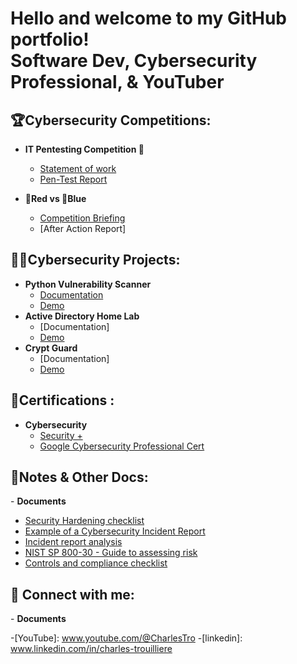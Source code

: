 <h1> Hello and welcome to my GitHub portfolio! <br/> Software Dev, Cybersecurity Professional</a>,  & YouTuber</a></h1>
<h2>🏆Cybersecurity Competitions:</h2>

  - <b>IT Pentesting Competition 🥇</b>
    - [Statement of work](https://drive.google.com/file/d/1wlhgTKDqxmzperwXOMyMC2abnPVmKEX1/view?usp=sharing)
    - [Pen-Test Report](https://drive.google.com/file/d/1P6UuhPc9q3aZHi87b6QuyVfdYIxx73MF/view?usp=sharing)
      
  - <b>🔴Red vs 🔵Blue</b>
    - [Competition Briefing](https://drive.google.com/file/d/1R2ZKVIgZR7MPfPKd0rRsxTUhQ9c81BDV/view?usp=sharing)
    - [After Action Report]
<h2>👨‍💻Cybersecurity Projects:</h2>

- <b>Python Vulnerability Scanner</b>
  - [Documentation](https://drive.google.com/file/d/10dZ7Vdxyo46c6tqKcNEfaVOlcjkvaU-6/view?usp=sharing)
  - [Demo](www.youtube.com/@CharlesTro)
- <b>Active Directory Home Lab</b>
  - [Documentation]
  - [Demo](www.youtube.com/@CharlesTro)
- <b>Crypt Guard</b>
  - [Documentation]
  - [Demo](www.youtube.com/@CharlesTro)

<h2>📜Certifications :</h2>

- <b>Cybersecurity</b>
  - [Security +](https://drive.google.com/file/d/1LGnPglovIcCjiwyC3cAIbYVPZurPOm7h/view?usp=sharing)
  - [Google Cybersecurity Professional Cert](https://drive.google.com/file/d/12s-n7PSXN-BByVC1e6F-S-__-ZB5FPPF/view?usp=sharing)

<h2>📒Notes & Other Docs:</h2>
- <b>Documents</b>

  - [Security Hardening checklist](https://drive.google.com/file/d/133gBOeGOcYdkAXYoaZOt36Mh9Zl_CW3k/view?usp=sharing)
  - [Example of a Cybersecurity Incident Report](https://drive.google.com/file/d/1M0frR30BJURdLOpWwvfAX-X9YHu_I9kc/view?usp=sharing)
  - [Incident report analysis](https://drive.google.com/file/d/1XyONx1avp03zB_wf4dizboFy0TnABphQ/view?usp=sharing)
  - [NIST SP 800-30 - Guide to assessing risk](https://drive.google.com/file/d/18JsVdCDlCJ92dV_If8vKmI3aH2w54S_W/view?usp=sharing)
  - [Controls and compliance checklist](https://drive.google.com/file/d/1HJ1sdne9vwLW0zy_HmZv9hVa4_MloYcH/view?usp=sharing)
<h2> 🤳 Connect with me:</h2>
- <b>Documents</b>

-[YouTube]: www.youtube.com/@CharlesTro
-[linkedin]: www.linkedin.com/in/charles-trouilliere

<!--
**charlesTrue/charlesTrue** is a ✨ _special_ ✨ repository because its `README.md` (this file) appears on your GitHub profile.

Here are some ideas to get you started:

- 🔭 I’m currently working on ...
- 🌱 I’m currently learning ...
- 👯 I’m looking to collaborate on ...
- 🤔 I’m looking for help with ...
- 💬 Ask me about ...
- 📫 How to reach me: ...
- 😄 Pronouns: ...
- ⚡ Fun fact: ...
-->
